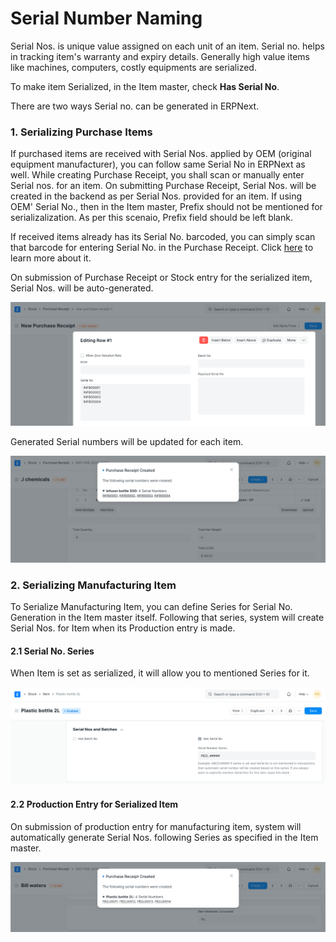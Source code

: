 
# Serial Number Naming



Serial Nos. is unique value assigned on each unit of an item. Serial no. helps in tracking item's warranty and expiry details. Generally high value items like machines, computers, costly equipments are serialized.


To make item Serialized, in the Item master, check **Has Serial No**.


There are two ways Serial no. can be generated in ERPNext.


### 1. Serializing Purchase Items


If purchased items are received with Serial Nos. applied by OEM (original equipment manufacturer), you can follow same Serial No in ERPNext as well. While creating Purchase Receipt, you shall scan or manually enter Serial nos. for an item. On submitting Purchase Receipt, Serial Nos. will be created in the backend as per Serial Nos. provided for an item. If using OEM' Serial No., then in the Item master, Prefix should not be mentioned for serializalization. As per this scenaio, Prefix field should be left blank.


If received items already has its Serial No. barcoded, you can simply scan that barcode for entering Serial No. in the Purchase Receipt. Click [here](https://frappe.io/blog/management/using-barcodes-to-ease-data-entry) to learn more about it.


On submission of Purchase Receipt or Stock entry for the serialized item, Serial Nos. will be auto-generated.


![Serial Nos Entry](/files/serial-naming-1.png)


Generated Serial numbers will be updated for each item.


![Serial Nos Created](/files/serial-naming-2.png)


### 2. Serializing Manufacturing Item


To Serialize Manufacturing Item, you can define Series for Serial No. Generation in the Item master itself. Following that series, system will create Serial Nos. for Item when its Production entry is made.


#### 2.1 Serial No. Series


When Item is set as serialized, it will allow you to mentioned Series for it.


![Serial Nos Created](/files/serial-naming-3.png)


#### 2.2 Production Entry for Serialized Item


On submission of production entry for manufacturing item, system will automatically generate Serial Nos. following Series as specified in the Item master.


![Serial Nos Created](/files/serial-naming-4.png)





